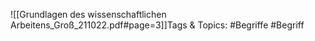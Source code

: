 
![[Grundlagen des wissenschaftlichen Arbeitens_Groß_211022.pdf#page=3]]Tags & Topics:
   #Begriffe
   #Begriff